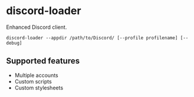 # discord-loader
Enhanced Discord client.

`discord-loader --appdir /path/to/Discord/ [--profile profilename] [--debug]`

## Supported features
- Multiple accounts
- Custom scripts
- Custom stylesheets
